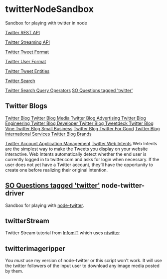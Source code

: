 twitterNodeSandbox
==================

Sandbox for playing with twitter in node

[Twitter REST API](https://dev.twitter.com/rest/public)

[Twitter Streaming API](https://dev.twitter.com/streaming/overview)

[Twitter Tweet Format](https://dev.twitter.com/overview/api/tweets)

[Twitter User Format](https://dev.twitter.com/overview/api/users)

[Twitter Tweet Entities](https://dev.twitter.com/overview/api/entities-in-twitter-objects)

[Twitter Search](https://dev.twitter.com/rest/reference/get/search/tweets)

[Twitter Search Query Operators](https://dev.twitter.com/rest/public/search)
[SO Questions tagged 'twitter'](http://stackoverflow.com/questions/tagged/twitter)

Twitter Blogs
------------
[Twitter Blog ](https://blog.twitter.com/)
[Twitter Blog Media ](https://blog.twitter.com/media)
[Twitter Blog Advertising ](https://blog.twitter.com/advertising)
[Twitter Blog Engineering ](https://blog.twitter.com/engineering)
[Twitter Blog Developer ](https://blog.twitter.com/developer)
[Twitter Blog Tweetdeck ](https://blog.twitter.com/tweetdeck)
[Twitter Blog Vine ](https://blog.vine.co/)
[Twitter Blog Small Business](https://blog.twitter.com/small-business)
[Twitter Blog Twitter For Good](https://blog.twitter.com/twitter-for-good)
[Twitter Blog International Services ](https://blog.twitter.com/international-services)
[Twitter Blog Brands ](https://blog.twitter.com/brands)

[Twitter Account Application Management](https://apps.twitter.com/)
[Twitter Web Intents](https://dev.twitter.com/web/intents) Web Intents are the simplest way to make the Tweets you display on your website interactive. Web Intents automatically detect whether the end user is currently logged in to twitter.com and asks for login when necessary. If the user does not yet have a Twitter account, they’ll have the opportunity to create one before realizing their original intention.

[SO Questions tagged 'twitter'](http://stackoverflow.com/questions/tagged/twitter)
node-twitter-driver
-------------------
Sandbox for playing with [node-twitter](https://www.npmjs.org/package/node-twitter).

twitterStream
-------------
Twitter Stream tutorial from [InfomIT](http://www.informit.com/articles/article.aspx?p=1947699&seqNum=4) which uses [ntwitter](https://www.npmjs.org/package/ntwitter)

twitterimageripper
------------------
You *must* use my version of node-twitter or this script won't work.
It will use the twitter followers of the input user to download any image media posted by them.